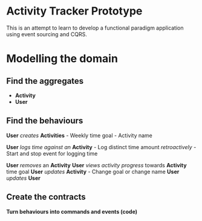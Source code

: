 # Activity Tracker Prototype
This is an attempt to learn to develop a functional paradigm application using event sourcing and CQRS.

# Modelling the domain

## Find the aggregates
- **Activity**
- **User**

## Find the behaviours
**User** *creates* **Activities**
    - Weekly time goal
    - Activity name

**User** *logs time against an* **Activity**
    - Log distinct time amount *retroactively*
    - Start and stop event for logging time

**User** *removes* an **Activity**
**User** *views activity progress* towards **Activity** time goal
**User** *updates* **Activity**
    - Change goal or change name
**User** *updates* **User**

## Create the contracts
**Turn behaviours into commands and events (code)**